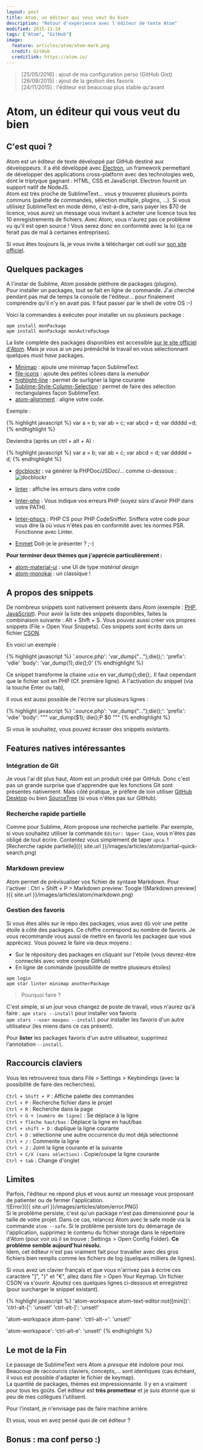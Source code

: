 ```yaml
---
layout: post
title: Atom, un éditeur qui vous veut du bien
description: "Retour d'expérience avec l'éditeur de texte Atom"
modified: 2015-11-24
tags: ["Atom", "GitHub"]
image:
  feature: articles/atom/atom-mark.png
  credit: GitHub
  creditlink: https://atom.io/
---
```


> [25/05/2016] : ajout de ma configuration perso (GitHub Gist)  
> [26/08/2015] : ajout de la gestion des favoris  
> [24/11/2015] : l'éditeur est beaucoup plus stable qu'avant

# Atom, un éditeur qui vous veut du bien

## C'est quoi ?

Atom est un éditeur de texte développé par GitHub destiné aux développeurs. Il a été développé avec [Electron](http://electron.atom.io/), un framework permettant de développer des applications cross-platform avec des technologies web, dont le triptyque gagnant : HTML, CSS et JavaScript. Electron fournit un support natif de NodeJS.  
Atom est très proche de SublimeText... vous y trouverez plusieurs points communs (palette de commandes, sélection multiple, plugins, ...).
Si vous utilisiez SublimeText en mode démo, c'est-à-dire, sans payer les $70 de licence, vous aurez un message vous invitant à acheter une licence tous les 10 enregistrements de fichiers. Avec Atom, vous n'aurez pas ce problème vu qu'il est open source ! Vous serez donc en conformité avec la loi (ça ne ferait pas de mal à certaines entreprises).

Si vous êtes toujours là, je vous invite à télécharger cet outil sur [son site officiel](https://atom.io/).

## Quelques packages

A l'instar de Sublime, Atom possède pléthore de packages (plugins).  
Pour installer un packages, tout se fait en ligne de commande. J'ai cherché pendant pas mal de temps la console de l'éditeur... pour finalement comprendre qu'il n'y en avait pas. Il faut passer par le shell de votre OS :-)

Voici la commandes à exécuter pour installer un ou plusieurs package :

`apm install monPackage`  
`apm install monPackage monAutrePackage`

La liste complète des packages disponibles est accessible [sur le site officiel d'Atom](https://atom.io/packages/list?direction=desc&sort=stars).
Mais je vous ai un peu prémâché le travail en vous sélectionnant quelques *must have* packages.

* [Minimap](https://atom.io/packages/minimap) : ajoute une minimap façon SublimeText.
* [file-icons](https://atom.io/packages/file-icons) : ajoute des petites icônes dans la *menubar*
* [highlight-line](https://atom.io/packages/highlight-line) : permet de surligner la ligne courante
* [Sublime-Style-Column-Selection](https://atom.io/packages/sublime-style-column-selection) : permet de faire des sélection rectangulaires façon SublimeText.
* [atom-alignment](https://atom.io/packages/atom-alignment) : aligne votre code.  

Exemple :

{% highlight javascript %}
var a = b;
var ab = c;
var abcd = d;
var ddddd =d;
{% endhighlight %}

Deviendra (après un ctrl + alt + A) :

{% highlight javascript %}
var a     = b;
var ab    = c;
var abcd  = d;
var ddddd = d;
{% endhighlight %}

* [docblockr](https://atom.io/packages/docblockr) : va générer la PHPDoc/JSDoc/... comme ci-dessous :
![docblockr](https://i.github-camo.com/75520d0785add27aad25b9111d5fbfe49eb85214/68747470733a2f2f7261772e67697468756275736572636f6e74656e742e636f6d2f4e696b68696c4b616c6967652f646f63626c6f636b722f6d61737465722f7265736f75726365732f66756e6374696f6e2d74656d706c6174652e676966)


* [linter](https://atom.io/packages/linter) : affiche les erreurs dans votre code
* [linter-php](https://atom.io/packages/linter-php) : Vous indique vos erreurs PHP (soyez sûrs d'avoir PHP dans votre PATH).
* [linter-phpcs](https://atom.io/packages/linter-phpcs) : PHP CS pour PHP CodeSniffer. Sniffera votre code pour vous dire là où vous n'êtes pas en conformité avec les normes PSR. Fonctionne avec Linter.
* [Emmet](https://atom.io/packages/emmet) Doit-je le présenter ? ;-)

**Pour terminer deux thèmes que j'apprécie particulièrement :**

* [atom-material-ui](https://atom.io/themes/atom-material-ui) : une UI de type *matérial design*
* [atom-monokai](https://atom.io/themes/atom-monokai) : un classique !

## A propos des snippets

De nombreux snippets sont nativement présents dans Atom (exemple : [PHP](https://github.com/atom/language-php/blob/master/snippets/language-php.cson), [JavaScript](https://github.com/atom/language-javascript/blob/master/snippets/language-javascript.cson)). Pour avoir la liste des snippets disponibles, faites la combinaison suivante : Alt + Shift + S.
Vous pouvez aussi créer vos propres snippets (File > Open Your Snippets). Ces snippets sont écrits dans un fichier [CSON](https://github.com/bevry/cson#what-is-cson).

En voici un exemple :

{% highlight javascript %}
'.source.php':
  'var_dump("…");die();':
    'prefix': 'vdie'
    'body': 'var_dump($1);die();$0'
{% endhighlight %}

Ce snippet transforme la chaine `vdie` en var_dump();die();. Il faut cependant que le fichier soit en PHP (Cf. première ligne).
A l'activation du snippet (via la touche Enter ou tab),

Il vous est aussi possible de l'écrire sur plusieurs lignes :

{% highlight javascript %}
'.source.php':
  'var_dump("…");die();':
    'prefix': 'vdie'
    'body': """
        var_dump($1);
        die();P
        $0
        """
{% endhighlight %}

Si vous le souhaitez, vous pouvez écraser des snippets existants.

## Features natives intéressantes

### Intégration de Git

Je vous l'ai dit plus haut, Atom est un produit créé par GitHub. Donc c'est pas un grande surprise que d'apprendre que les fonctions Git sont présentes nativement.
Mais côté pratique, je préfère de loin utiliser [GitHub Desktop](https://desktop.github.com/) ou bien [SourceTree](https://www.sourcetreeapp.com/) (si vous n'êtes pas sur GitHub).

### Recherche rapide partielle

Comme pour Sublime, Atom propose une recherche partielle. Par exemple, si vous souhaitez utiliser la commande ```Editor: Upper Case```, vous n'êtes pas obligé de tout écrire. Contentez vous simplement de taper ```upca```.
![Recherche rapide partielle]({{ site.url }}/images/articles/atom/partial-quick-search.png)

### Markdown preview

Atom permet de prévisualiser vos fichier de syntaxe Markdown.
Pour l'activer : Ctrl + Shift + P > Markdown preview: Toogle
![Markdown preview]({{ site.url }}/images/articles/atom/markdown.png)


### Gestion des favoris

Si vous êtes allés sur le répo des packages, vous avez dû voir une petite étoile à côté des packages. Ce chiffre correspond au nombre de favoris. Je vous recommande vous aussi de mettre en favoris les packages que vous appréciez.
Vous pouvez le faire via deux moyens :

* Sur le répository des packages en cliquant sur l'étoile (vous devrez-être connectés avec votre compte GitHub)
* En ligne de commande (possibilité de mettre plusieurs étoiles)

`apm login`  
`apm star linter minimap anotherPackage`  

> Pourquoi faire ?

C'est simple, si un jour vous changez de poste de travail, vous n'aurez qu'à faire :
`apm stars --install` pour installer vos favoris  
`apm stars --user maxpou --install` pour installer les favoris d'un autre utilisateur (les miens dans ce cas présent).  

Pour **lister** les packages favoris d'un autre utilisateur, supprimez l'annotation `--install`.

## Raccourcis claviers

Vous les retrouverez tous dans File > Settings > Keybindings (avec la possibilité de faire des recherches).

`Ctrl + Shift + P` : Affiche palette des commandes  
`Ctrl + P` : Recherche fichier dans le projet  
`Ctrl + R` : Recherche dans la page  
`Ctrl + G + [numéro de ligne]` : Se déplace à la ligne  
`Ctrl + flèche haut/bas` : Déplace la ligne en haut/bas  
`Ctrl + shift + D` : duplique la ligne courante  
`Ctrl + D` : sélectionne une autre occurrence du mot déjà sélectionné  
`Ctrl + /` : Commente la ligne  
`Ctrl + J` : Joint la ligne courante et la suivante  
`Ctrl + C/X (sans sélection)` : Copie/coupe la ligne courante  
`Ctrl + tab` : Change d'onglet  


## Limites

Parfois, l'éditeur ne répond plus et vous aurez un message vous proposant de patienter ou de fermer l'application.  
![Error]({{ site.url }}/images/articles/atom/error.PNG)  
Si le problème persiste, c'est qu'un package n'est pas dimensionné pour la taille de votre projet. Dans ce cas, relancez Atom avec le safe mode via la commande ```atom --safe```. Si le problème persiste lors du démarrage de l'application, supprimez le contenu du fichier storage dans le répertoire d'Atom (pour voir où il se trouve : Settings > Open Config Folder). **Ce problème semble aujourd'hui résolu.**  
Idem, cet éditeur n'est pas vraiment fait pour travailler avec des gros fichiers bien remplis comme les fichiers de log (quelques milliers de lignes).

Si vous avez un clavier français et que vous n'arrivez pas à écrire ces caractère "]", "}" et "€", allez dans file > Open Your Keymap.
Un fichier CSON va s'ouvrir. Ajoutez ces quelques lignes ci-dessous et enregistrez (pour surcharger le snippet existant).

{% highlight javascript %}
'atom-workspace atom-text-editor:not([mini])':
  'ctrl-alt-[': 'unset!'
  'ctrl-alt-]': 'unset!'

'atom-workspace atom-pane':
  'ctrl-alt-=': 'unset!'

'atom-workspace':
    'ctrl-alt-e': 'unset!'
{% endhighlight %}

## Le mot de la Fin

Le passage de SublimeText vers Atom a *presque* été indolore pour moi. Beaucoup de raccourcis claviers, concepts,... sont identiques (cas échéant, il vous est possible d'adapter le fichier de keymap).  
La quantité de packages, thèmes est impressionnante. Il y en a vraiment pour tous les goûts. Cet éditeur est **très prometteur** et je suis étonné que si peu de mes collègues l'utilisent.  

Pour l'instant, je n'envisage pas de faire machine arrière.

Et vous, vous en avez pensé quoi de cet éditeur ?

## Bonus : ma conf perso :)

<script src="https://gist.github.com/maxpou/5828f70ba994ee3b365d.js"></script>
